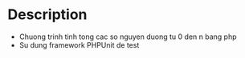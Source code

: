 # Description
- Chuong trinh tinh tong cac so nguyen duong tu 0 den n bang php
- Su dung framework PHPUnit de test
